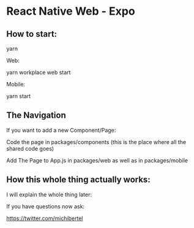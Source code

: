 # React Native Web - Expo

## How to start:


yarn

Web:

yarn workplace web start


Mobile:

yarn start



## The Navigation

If you want to add a new Component/Page:

Code the page in packages/components (this is the place where all the shared code goes)

Add The Page to App.js in packages/web as well as in packages/mobile


## How this whole thing actually works:

I will explain the whole thing later:

If you have questions now ask:

<https://twitter.com/michibertel>